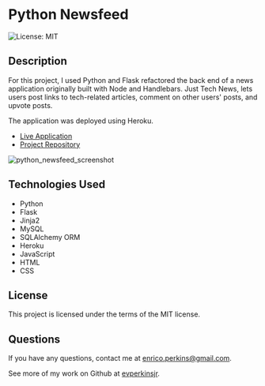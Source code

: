 # Python Newsfeed
![License: MIT](https://img.shields.io/badge/License-MIT-yellow.svg)

## Description
For this project, I used Python and Flask refactored the back end of a news application originally built with Node and Handlebars. Just Tech News, lets users post links to tech-related articles, comment on other users' posts, and upvote posts.

The application was deployed using Heroku.
- [Live Application](https://twilight-feather-9881.herokuapp.com/)
- [Project Repository](https://github.com/evperkinsjr/python-newsfeed)


![python_newsfeed_screenshot](https://user-images.githubusercontent.com/79537431/142084417-7571f794-1a28-4d86-a51b-d8050846bb93.png)


## Technologies Used
- Python
- Flask
- Jinja2
- MySQL
- SQLAlchemy ORM
- Heroku
- JavaScript
- HTML
- CSS


## License
This project is licensed under the terms of the MIT license.


## Questions
If you have any questions, contact me at enrico.perkins@gmail.com.

See more of my work on Github at [evperkinsjr](https://github.com/evperkinsjr/).
